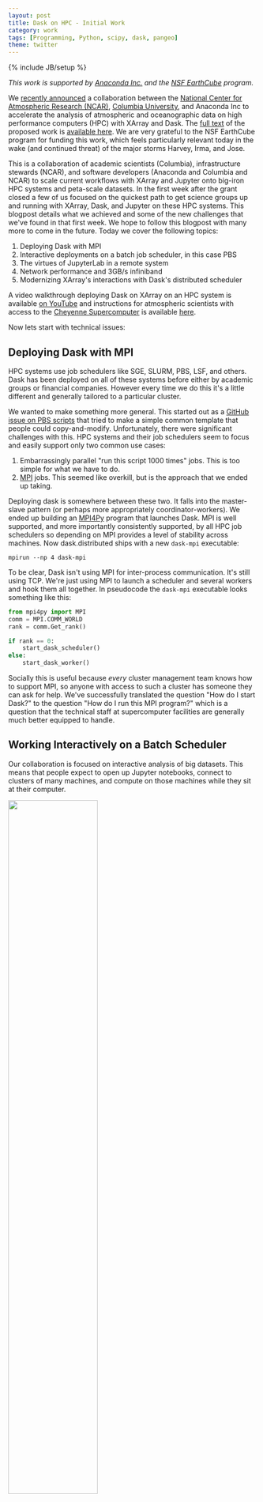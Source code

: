 ```yaml
---
layout: post
title: Dask on HPC - Initial Work
category: work
tags: [Programming, Python, scipy, dask, pangeo]
theme: twitter
---
```

{% include JB/setup %}

*This work is supported by [Anaconda Inc.](http://anaconda.com) and the [NSF
EarthCube](https://www.nsf.gov/funding/pgm_summ.jsp?pims_id=504780) program.*

We [recently
announced](http://blogs.ei.columbia.edu/2017/09/13/pangeo-project-will-improve-access-to-climate-data/)
a collaboration between the [National Center for Atmospheric Research
(NCAR)](https://ncar.ucar.edu/), [Columbia
University](http://www.ldeo.columbia.edu/), and Anaconda Inc to accelerate the
analysis of atmospheric and oceanographic data on high performance computers
(HPC) with XArray and Dask.  The [full
text](https://figshare.com/articles/Pangeo_NSF_Earthcube_Proposal/5361094) of
the proposed work is [available
here](https://figshare.com/articles/Pangeo_NSF_Earthcube_Proposal/5361094).  We
are very grateful to the NSF EarthCube program for funding this work, which
feels particularly relevant today in the wake (and continued threat) of the
major storms Harvey, Irma, and Jose.

This is a collaboration of academic scientists (Columbia), infrastructure
stewards (NCAR), and software developers (Anaconda and Columbia and NCAR) to
scale current workflows with XArray and Jupyter onto big-iron HPC systems and
peta-scale datasets.  In the first week after the grant closed a few of us
focused on the quickest path to get science groups up and running with XArray,
Dask, and Jupyter on these HPC systems.  This blogpost details what we achieved
and some of the new challenges that we've found in that first week.  We hope to
follow this blogpost with many more to come in the future.
Today we cover the following topics:

1.  Deploying Dask with MPI
2.  Interactive deployments on a batch job scheduler, in this case PBS
3.  The virtues of JupyterLab in a remote system
4.  Network performance and 3GB/s infiniband
5.  Modernizing XArray's interactions with Dask's distributed scheduler

A video walkthrough deploying Dask on XArray on an HPC system is available [on
YouTube](https://www.youtube.com/watch?v=7i5m78DSr34) and instructions for
atmospheric scientists with access to the [Cheyenne
Supercomputer](https://www2.cisl.ucar.edu/resources/computational-systems/cheyenne)
is available
[here](https://github.com/pangeo-data/pangeo-discussion/wiki/Getting-Started-with-Dask-on-Cheyenne).

Now lets start with technical issues:


Deploying Dask with MPI
-----------------------

HPC systems use job schedulers like SGE, SLURM, PBS, LSF, and others.  Dask
has been deployed on all of these systems before either by academic groups or
financial companies.  However every time we do this it's a little different and
generally tailored to a particular cluster.

We wanted to make something more general.  This started out as a [GitHub issue
on PBS scripts](https://github.com/dask/distributed/issues/1260) that tried to
make a simple common template that people could copy-and-modify.
Unfortunately, there were significant challenges with this.  HPC systems and
their job schedulers seem to focus and easily support only two common use
cases:

1.  Embarrassingly parallel "run this script 1000 times" jobs.  This is too
    simple for what we have to do.
2.  [MPI](https://en.wikipedia.org/wiki/Message_Passing_Interface) jobs.  This
    seemed like overkill, but is the approach that we ended up taking.

Deploying dask is somewhere between these two.  It falls into the master-slave
pattern (or perhaps more appropriately coordinator-workers).  We ended up
building an [MPI4Py](http://mpi4py.readthedocs.io/en/stable/) program that
launches Dask.  MPI is well supported, and more importantly consistently
supported, by all HPC job schedulers so depending on MPI provides a level of
stability across machines.  Now dask.distributed ships with a new `dask-mpi`
executable:

    mpirun --np 4 dask-mpi

To be clear, Dask isn't using MPI for inter-process communication.  It's still
using TCP.  We're just using MPI to launch a scheduler and several workers and
hook them all together.  In pseudocode the `dask-mpi` executable looks
something like this:

```python
from mpi4py import MPI
comm = MPI.COMM_WORLD
rank = comm.Get_rank()

if rank == 0:
    start_dask_scheduler()
else:
    start_dask_worker()
```

Socially this is useful because *every* cluster management team knows how to
support MPI, so anyone with access to such a cluster has someone they can ask
for help.  We've successfully translated the question "How do I start Dask?" to
the question "How do I run this MPI program?" which is a question that the
technical staff at supercomputer facilities are generally much better equipped
to handle.


Working Interactively on a Batch Scheduler
------------------------------------------

Our collaboration is focused on interactive analysis of big datasets.  This
means that people expect to open up Jupyter notebooks, connect to clusters
of many machines, and compute on those machines while they sit at their
computer.

<img src="{{ BASE_PATH }}/images/pangeo-dask-client.png" width="60%">

Unfortunately most job schedulers were designed for batch scheduling.  They
will try to run your job quickly, but don't mind waiting for a few hours for a
nice set of machines on the super computer to open up.  As you ask for more
time and more machines, waiting times can increase drastically.  For most MPI
jobs this is fine because people aren't expecting to get a result right away
and they're certainly not interacting with the program, but in our case we
really do want some results right away, even if they're only part of what we
asked for.

Handling this problem long term will require both technical work and policy
decisions.  In the short term we take advantage of two facts:

1.  Many small jobs can start more quickly than a few large ones.  These take
    advantage of holes in the schedule that are too small to be used by larger
    jobs.
2.  Dask doesn't need to be started all at once.  Workers can come and go.

And so I find that if I ask for several single machine jobs I can easily cobble
together a sizable cluster that starts very quickly.  In practice this looks
like the following:

```
$ qsub start-dask.sh      # only ask for one machine
$ qsub add-one-worker.sh  # ask for one more machine
$ qsub add-one-worker.sh  # ask for one more machine
$ qsub add-one-worker.sh  # ask for one more machine
$ qsub add-one-worker.sh  # ask for one more machine
$ qsub add-one-worker.sh  # ask for one more machine
$ qsub add-one-worker.sh  # ask for one more machine
```

Our main job has a wall time of about an hour.  The workers have shorter wall
times.  They can come and go as needed throughout the computation as our
computational needs change.


Jupyter Lab and Web Frontends
-----------------------------

Our scientific collaborators enjoy building Jupyter notebooks of their work.
This allows them to manage their code, scientific thoughts, and visual outputs
all at once and for them serves as an artifact that they can share with their
scientific teams and collaborators.  To help them with this we start a Jupyter
server on the same machine in their allocation that is running the Dask
scheduler.  We then provide them with SSH-tunneling lines that they can
copy-and-paste to get access to the Jupyter server from their personal
computer.

We've been using the new Jupyter Lab rather than the classic notebook.  This is
especially convenient for us because it provides much of the interactive
experience that they lost by not working on their local machine.  They get a
file browser, terminals, easy visualization of textfiles and so on without
having to repeatedly SSH into the HPC system.  We get all of this functionality
on a single connection and with an intuitive Jupyter interface.

For now we give them a script to set all of this up.  It starts Jupyter Lab
using Dask and then prints out the SSH-tunneling line.

```python
from dask.distributed import Client
client = Client(scheduler_file='scheduler.json')

import socket
host = client.run_on_scheduler(socket.gethostname)

def start_jlab(dask_scheduler):
    import subprocess
    proc = subprocess.Popen(['jupyter', 'lab', '--ip', host, '--no-browser'])
    dask_scheduler.jlab_proc = proc

client.run_on_scheduler(start_jlab)

print("ssh -N -L 8787:%s:8787 -L 8888:%s:8888 -L 8789:%s:8789 cheyenne.ucar.edu" % (host, host, host))
```

Long term we would like to switch to an entirely point-and-click interface
(perhaps something like JupyterHub) but this will requires additional thinking
about deploying distributed resources along with the Jupyter server instance.


Network Performance on Infiniband
---------------------------------

The intended computations move several terabytes across the cluster.
On this cluster Dask gets about 1GB/s simultaneous read/write network bandwidth
per machine using the high-speed Infiniband network.  For any commodity or
cloud-based system this is *very fast* (about 10x faster than what I observe on
Amazon).  However for a super-computer this is only about 30% of what's
possible (see [hardware specs](https://www2.cisl.ucar.edu/resources/computational-systems/cheyenne)).

I suspect that this is due to byte-handling in Tornado, the networking library
that Dask uses under the hood.  The following image shows the diagnostic
dashboard for one worker after a communication-heavy workload.  We see 1GB/s
for both read and write.  We also see 100% CPU usage.

<a href="{{BASE_PATH}}/images/pangeo-network.png"><img src="{{BASE_PATH}}/images/pangeo-network.png" width="70%"></a>

Network performance is a big question for HPC users looking at Dask.  If we can
get near MPI bandwidth then that may help to reduce concerns for this
performance-oriented community.

-  [Github issue for this project](https://github.com/pangeo-data/pangeo-discussion/issues/6)
-  [Github issue for Tornado](https://github.com/tornadoweb/tornado/issues/2147)

[*How do I use Infiniband network with Dask?*](https://stackoverflow.com/questions/43881157/how-do-i-use-an-infiniband-network-with-dask)


XArray and Dask.distributed
---------------------------

XArray was the first major project to use Dask internally.  This early
integration was critical to prove out Dask's internals with user feedback.
However it also means that some parts of XArray were designed well before some
of the newer parts of Dask, notably the asynchronous distributed scheduling
features.

XArray can still use Dask on a distributed cluster, but only with the subset of
features that are also available with the single machine scheduler.  This means
that persisting data in distributed RAM, parallel debugging, publishing shared
datasets, and so on all require significantly more work today with XArray than
they should.

To address this we plan to update XArray to follow a newly proposed [Dask
interface](https://github.com/dask/dask/pull/1068#issuecomment-326591640).
This is complex enough to handle all Dask scheduling features, but light weight
enough not to actually require any dependence on the Dask library itself.
(Work by [Jim Crist](http://jcrist.github.io/).)

We will also eventually need to look at reducing overhead for inspecting
several NetCDF files, but we haven't yet run into this, so I plan to wait.


Future Work
-----------

We think we're at a decent point for scientific users to start playing with the
system.  We have a [Getting Started with Dask on Cheyenne](https://github.com/pangeo-data/pangeo-discussion/wiki/Getting-Started-with-Dask-on-Cheyenne)
wiki page that our first set of guinea pig users have successfully run through
without much trouble.  We've also identified a number of issues that the
software developers can work on while the scientific teams spin up.


1.  [Zero copy Tornado writes](https://github.com/tornadoweb/tornado/issues/2147) to [improve network bandwidth](https://github.com/pangeo-data/pangeo-discussion/issues/6)
2.  [Enable Dask.distributed features in XArray](https://github.com/pangeo-data/pangeo-discussion/issues/5) by [formalizing dask's expected interface](https://github.com/dask/dask/pull/1068)
3.  [Dynamic deployments on batch job schedulers](https://github.com/pangeo-data/pangeo-discussion/issues/8)

We would love to engage other collaborators throughout this process.  If you or
your group work on related problems we would love to hear from you.  This grant
isn't just about serving the scientific needs of researchers at Columbia and
NCAR, but about building long-term systems that can benefit the entire
atmospheric and oceanographic community.  Please engage on the
[Pangeo GitHub issue tracker](https://github.com/pangeo-data/pangeo-discussion/issues).
